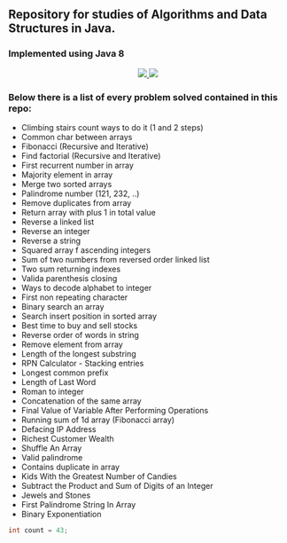 ## Repository for studies of Algorithms and Data Structures in Java.
### **Implemented using Java 8**

  <p align='center'>
    <a href="https://api.whatsapp.com/send?phone=5519996359084">
      <img src="https://img.shields.io/badge/WHATSAPP-%2325D366.svg?&style=for-the-badge&logo=whatsapp&logoColor=white" />    
    </a>
    <a href="https://www.linkedin.com/in/vinicius-92/">
      <img src="https://img.shields.io/badge/linkedin-%230077B5.svg?&style=for-the-badge&logo=linkedin&logoColor=white" />
    </a>

  </p>
  
### Below there is a list of every problem solved contained in this repo:
* Climbing stairs count ways to do it (1 and 2 steps)
* Common char between arrays
* Fibonacci (Recursive and Iterative)
* Find factorial (Recursive and Iterative)
* First recurrent number in array
* Majority element in array
* Merge two sorted arrays
* Palindrome number (121, 232, ..)
* Remove duplicates from array
* Return array with plus 1 in total value
* Reverse a linked list
* Reverse an integer
* Reverse a string
* Squared array f ascending integers
* Sum of two numbers from reversed order linked list
* Two sum returning indexes
* Valida parenthesis closing
* Ways to decode alphabet to integer
* First non repeating character
* Binary search an array
* Search insert position in sorted array
* Best time to buy and sell stocks
* Reverse order of words in string
* Remove element from array
* Length of the longest substring
* RPN Calculator - Stacking entries
* Longest common prefix
* Length of Last Word
* Roman to integer
* Concatenation of the same array
* Final Value of Variable After Performing Operations
* Running sum of 1d array (Fibonacci array)
* Defacing IP Address
* Richest Customer Wealth
* Shuffle An Array
* Valid palindrome
* Contains duplicate in array
* Kids With the Greatest Number of Candies
* Subtract the Product and Sum of Digits of an Integer
* Jewels and Stones
* First Palindrome String In Array
* Binary Exponentiation
```JAVA
int count = 43;
```
